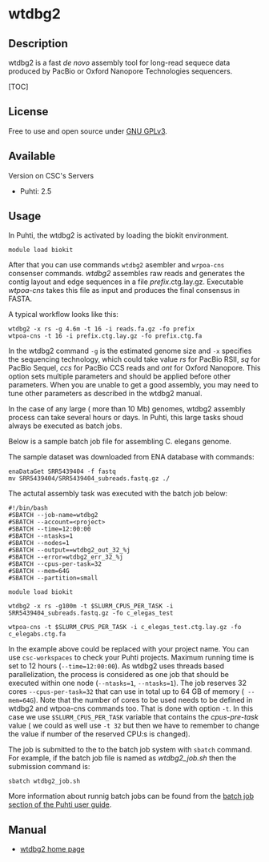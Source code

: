 # wtdbg2

## Description

wtdbg2 is a fast _de novo_ assembly tool for long-read sequece data produced by PacBio or Oxford Nanopore Technologies sequencers.

[TOC]

## License

Free to use and open source under [GNU GPLv3](https://www.gnu.org/licenses/gpl-3.0.html).

## Available

Version on CSC's Servers

-   Puhti: 2.5

## Usage

In Puhti, the wtdbg2 is activated by loading the biokit environment.

```text
module load biokit
```

After that you can use commands `wtdbg2` asembler and `wrpoa-cns` consenser commands. _wtdbg2_ assembles raw reads and generates the contig layout and edge sequences in a file _prefix_.ctg.lay.gz. Executable _wtpoa-cns_ takes this file as input and produces the final consensus in FASTA. 


A typical workflow looks like this:

```text 
wtdbg2 -x rs -g 4.6m -t 16 -i reads.fa.gz -fo prefix
wtpoa-cns -t 16 -i prefix.ctg.lay.gz -fo prefix.ctg.fa
```

In the wtdbg2 command `-g` is the estimated genome size and `-x` specifies the sequencing technology, which could take value _rs_ for PacBio RSII, _sq_ for PacBio Sequel, _ccs_ for PacBio CCS reads and _ont_ for Oxford Nanopore. This option sets multiple parameters and should be applied before other parameters. When you are unable to get a good assembly, you may need to tune other parameters as described in the wtdbg2 manual.

In the case of any large ( more than 10 Mb) genomes,  wtdbg2 assembly process can take several hours or days. In Puhti, this large tasks shoud always be executed as batch jobs.

Below is a sample batch job file for assembling C. elegans genome. 

The sample dataset was downloaded from ENA database with commands:

```text
enaDataGet SRR5439404 -f fastq
mv SRR5439404/SRR5439404_subreads.fastq.gz ./
```

The actutal assembly task was executed with the batch job below:

```text
#!/bin/bash
#SBATCH --job-name=wtdbg2
#SBATCH --account=<project>
#SBATCH --time=12:00:00
#SBATCH --ntasks=1
#SBATCH --nodes=1
#SBATCH --output==wtdbg2_out_32_%j
#SBATCH --error=wtdbg2_err_32_%j
#SBATCH --cpus-per-task=32
#SBATCH --mem=64G
#SBATCH --partition=small

module load biokit

wtdbg2 -x rs -g100m -t $SLURM_CPUS_PER_TASK -i SRR5439404_subreads.fastq.gz -fo c_elegas_test

wtpoa-cns -t $SLURM_CPUS_PER_TASK -i c_elegas_test.ctg.lay.gz -fo c_elegabs.ctg.fa
```
In the example above _<project>_ could be replaced with your project name. You can use `csc-workspaces` to check your Puhti projects. Maximum running time is set to 12 hours (`--time=12:00:00`). As wtdbg2 uses threads based parallelization, the process is considered as one job that should be executed within one node (`--ntasks=1`, `--ntasks=1`). The job reserves 32 cores `--cpus-per-task=32` that can use in total up to 64 GB of memory  (` --mem=64G`). Note that the number of cores to be used needs to be defined in wtdbg2 and wtpoa-cns commands too. That is done with option `-t`. In this case we use `$SLURM_CPUS_PER_TASK` variable that contains the _cpus-pre-task_  value ( we could as well use `-t 32` but then we have to remember to change the value if number of the reserved CPU:s is changed).

The job is submitted to the to the batch job system with `sbatch` command. For example, if the batch job
file is named as _wtdbg2_job.sh_ then the submission command is: 
```text
sbatch wtdbg2_job.sh 
```
More information about runnig batch jobs can be found from the [batch job section of the Puhti user guide](../computing/running/getting-started.md).



## Manual

*   [wtdbg2 home page](https://github.com/ruanjue/wtdbg2)





